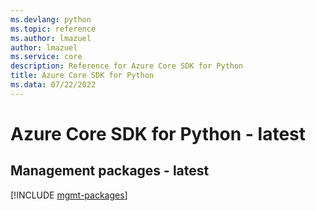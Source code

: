 ```yaml
---
ms.devlang: python
ms.topic: reference
ms.author: lmazuel
author: lmazuel
ms.service: core
description: Reference for Azure Core SDK for Python
title: Azure Core SDK for Python
ms.data: 07/22/2022
---
```

# Azure Core SDK for Python - latest

## Management packages - latest
[!INCLUDE [mgmt-packages](core-mgmt-index.md)]